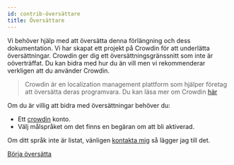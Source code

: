 ```yaml
---
id: contrib-översättare
title: Översättare
---
```


Vi behöver hjälp med att översätta denna förlängning och dess dokumentation. Vi har skapat ett projekt på Crowdin för att underlätta översättningar. Crowdin ger dig ett översättningsgränssnitt som inte är oöverträffat. Du kan bidra med hur du än vill men vi rekommenderar verkligen att du använder Crowdin.

> Crowdin är en localization management plattform som hjälper företag att översätta deras programvara. Du kan läsa mer om Crowdin [här](https://support.crowdin.com/crowdin-intro/)

Om du är villig att bidra med översättningar behöver du:

* Ett [crowdin](https://crowdin.com/project/phpbb-ext-sitemaker) konto.
* Välj målspråket om det finns en begäran om att bli aktiverad.

Om ditt språk inte är listat, vänligen [kontakta mig](https://crowdin.com/profile/blitze) så lägger jag till det.

[Börja översätta](https://crowdin.com/project/phpbb-ext-sitemaker)